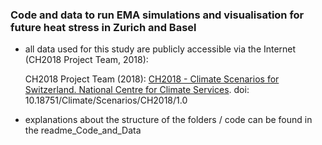 

### Code and data to run EMA simulations and visualisation for future heat stress in Zurich and Basel

- all data used for this study are publicly accessible via the Internet (CH2018 Project Team, 2018):
  
  CH2018 Project Team (2018): [CH2018 - Climate Scenarios for Switzerland. National Centre for Climate Services](https://www.nccs.admin.ch/nccs/en/home/climate-change-and-impacts/swiss-climate-change-scenarios/ch2018---climate-scenarios-for-switzerland.html). doi: 10.18751/Climate/Scenarios/CH2018/1.0

- explanations about the structure of the folders / code can be found in the readme_Code_and_Data
